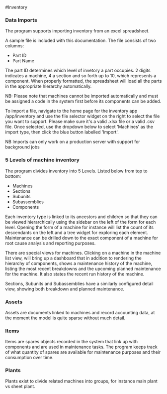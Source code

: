 #Inventory 

### Data Imports

The program supports importing inventory from an excel spreadsheet. 

A sample file is included with this documentation. The file consists of two columns:
- Part ID
- Part Name

The part ID determines which level of invetory a part occupies. 2 digits indicates a machine, 4 a section and so forth up to 10, which represents a component. When properly formatted, the spreadsheet will load all the parts in the appropriate hierarchy automatically. 

NB: Please note that machines cannot be imported automatically and must be assigned a code in the system first before its components can be added.

To import a file, navigate to the home page for the inventory app /app/inventory and use the file selector widget on the right to select the file you want to support. Please make sure it's a valid .xlsx file or a valid .csv file. Once selected, use the dropdown below to select 'Machines' as the import type, then click the blue button labelled 'Import'.

NB Imports can only work on a production server with support for background jobs

### 5 Levels of machine inventory

The program divides inventory into 5 Levels. Listed below from top to bottom:
- Machines
- Sections
- Subunits
- Subassemblies
- Components

Each inventory type is linked to its ancestors and children so that they can be viewed hierarchically using the sidebar on the left of the form for each level. Opening the form of a machine for instance will list the count of its descendants on the left and a tree widget for exploring each element.
Maintenance can be drilled down to the exact component of a machine for root cause analysis and reporting purposes.

There are special views for machines. Clicking on a machine in the machine list view, will bring up a dashboard that in addition to rendering the hierarchy of components, shows a maintenance history of the machine, listing the most recent breakdowns and the upcoming planned maintenance for the machine. It also states the recent run history of the machine.

Sections, Subunits and Subassemblies have a similarly configured detail view, showing both breakdown and planned maintenance.  

### Assets

Assets are documents linked to machines and record accounting data, at the moment the model is quite sparse without much detail.

### Items

Items are spares objects recorded in the system that link up with components and are used in maintenance tasks. The program keeps track of what quantity of spares are available for maintenance purposes and their consumption over time.

### Plants 

Plants exist to divide related machines into groups, for instance main plant vs sheet plant.
